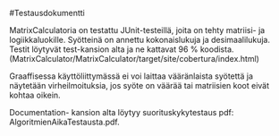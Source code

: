 #Testausdokumentti

MatrixCalculatoria on testattu JUnit-testeillä, joita on tehty matriisi- ja logiikkaluokille.
Syötteinä on annettu kokonaislukuja ja desimaalilukuja.
Testit löytyvät test-kansion alta ja ne kattavat 96 % koodista. (MatrixCalculator/MatrixCalculator/target/site/cobertura/index.html)

Graaffisessa käyttöliittymässä ei voi laittaa vääränlaista syötettä ja näytetään virheilmoituksia, jos syöte on väärää tai matriisien koot eivät kohtaa oikein.

Documentation- kansion alta löytyy suorituskykytestaus pdf: AlgoritmienAikaTestausta.pdf.
